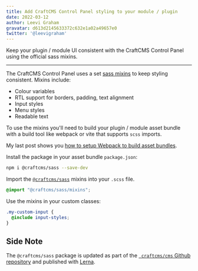 ```yaml
---
title: Add CraftCMS Control Panel styling to your module / plugin
date: 2022-03-12
author: Leevi Graham
gravatar: d613d2145633372c632e1a02a49657e0
twitter: '@leevigraham'
---
```


Keep your plugin / module UI consistent with the CraftCMS Control Panel using the official sass mixins.

---

The CraftCMS Control Panel uses a set [sass mixins](https://github.com/craftcms/sass/blob/main/_mixins.scss)
to keep styling consistent. Mixins include:

* Colour variables
* RTL support for borders, padding, text alignment
* Input styles
* Menu styles
* Readable text

To use the mixins you'll need to build your plugin / module
asset bundle with a build tool like webpack or vite that supports `scss` imports.

My last post shows you [how to setup Webpack to build asset bundles](/posts/webpack-hot-module-reloading-craftcms-assetbundles.md).

Install the package in your asset bundle `package.json`:

```bash
npm i @craftcms/sass --save-dev
```

Import the [`@craftcms/sass`](https://www.npmjs.com/package/@craftcms/sass)
mixins into your `.scss` file.

```scss
@import "@craftcms/sass/mixins";
```

Use the mixins in your custom classes:

```scss
.my-custom-input {
  @include input-styles;
}
```

## Side Note

The `@craftcms/sass` package is updated as part of the 
[` craftcms/cms` Github repository](https://github.com/craftcms/cms/tree/develop/packages/craftcms-sass) 
and published with [Lerna](https://github.com/lerna/lerna).
